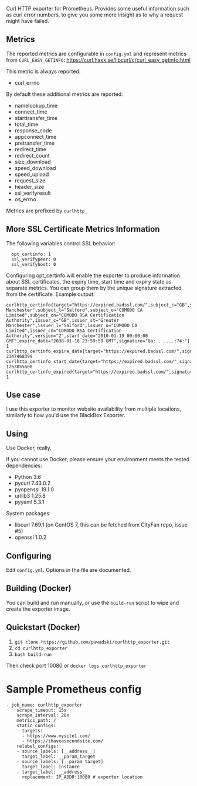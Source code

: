 Curl HTTP exporter for Prometheus. Provides some useful information such as curl error numbers, to give you some more insight as to why a request might have failed.

## Metrics

The reported metrics are configurable in `config.yml` and represent metrics from `CURL_EASY_GETINFO`: https://curl.haxx.se/libcurl/c/curl_easy_getinfo.html   

This metric is always reported:
- curl_errno

By default these additional metrics are reported:
- namelookup_time
- connect_time
- starttransfer_time
- total_time
- response_code
- appconnect_time
- pretransfer_time
- redirect_time
- redirect_count
- size_download
- speed_download
- speed_upload
- request_size
- header_size
- ssl_verifyresult
- os_errno

Metrics are prefixed by `curlhttp_`

## More SSL Certificate Metrics Information

The following variables control SSL behavior:
```
  opt_certinfo: 1
  ssl_verifypeer: 0
  ssl_verifyhost: 0
```
Configuring opt_certinfo will enable the exporter to produce information about SSL certificates, the expiry time, start time and expiry state as separate metrics. You can group them by the unique signature extracted from the certificate. Example output:
```
curlhttp_certinfo{target="https://expired.badssl.com/",subject_c="GB",subject_st="Greater Manchester",subject_l="Salford",subject_o="COMODO CA Limited",subject_cn="COMODO RSA Certification Authority",issuer_c="GB",issuer_st="Greater Manchester",issuer_l="Salford",issuer_o="COMODO CA Limited",issuer_cn="COMODO RSA Certification Authority",version="2",start_date="2010-01-19 00:00:00 GMT",expire_date="2038-01-18 23:59:59 GMT",signature="0a:.......:74:"} 1
curlhttp_certinfo_expire_date{target="https://expired.badssl.com/",signature="0a:.......:74:"} 2147468399
curlhttp_certinfo_start_date{target="https://expired.badssl.com/",signature="0a::.......:74:"} 1263855600
curlhttp_certinfo_expired{target="https://expired.badssl.com/",signature="0a::.......:74:"} 1
```

## Use case

I use this exporter to monitor website availability from multiple locations, similarly to how you'd use the BlackBox Exporter.

## Using

Use Docker, really.   

If you cannot use Docker, please ensure your environment meets the tested dependencies:
- Python 3.6
- pycurl 7.43.0.2
- pyopenssl 19.1.0
- urllib3 1.25.8
- pyyaml 5.3.1   

System packages:
- libcurl 7.69.1 (on CentOS 7, this can be fetched from CityFan repo, issue #5)
- openssl 1.0.2

## Configuring

Edit `config.yml`. Options in the file are documented.

## Building (Docker)

You can build and run manually, or use the `build-run` script to wipe and create the exporter image.

## Quickstart (Docker)

1. `git clone https://github.com/pawadski/curlhttp_exporter.git`
2. `cd curlhttp_exporter`
3. `bash build-run`

Then check port 10080 or `docker logs curlhttp_exporter`

# Sample Prometheus config

```
- job_name: curlhttp_exporter
    scrape_timeout: 15s
    scrape_interval: 20s
    metrics_path: /
    static_configs:
    - targets:
      - https://www.mysite1.com/
      - https://ihaveasecondsite.com/
    relabel_configs:
    - source_labels: [__address__]
      target_label: __param_target
    - source_labels: [__param_target]
      target_label: instance
    - target_label: __address__
      replacement: IP_ADDR:10080 # exporter location
```
